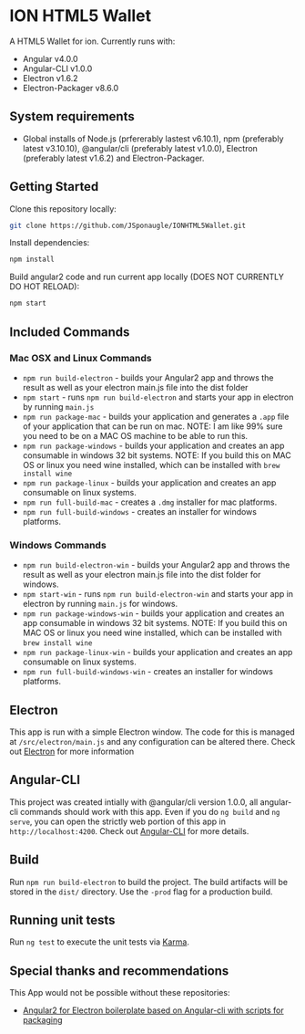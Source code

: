 # ION HTML5 Wallet

A HTML5 Wallet for ion. Currently runs with:

- Angular v4.0.0
- Angular-CLI v1.0.0
- Electron v1.6.2
- Electron-Packager v8.6.0

## System requirements

- Global installs of Node.js (prfererably lastest v6.10.1), npm (preferably latest v3.10.10), @angular/cli (preferably latest v1.0.0), Electron (preferably latest v1.6.2) and Electron-Packager.

## Getting Started

Clone this repository locally:

``` bash
git clone https://github.com/JSponaugle/IONHTML5Wallet.git
```

Install dependencies:

``` bash
npm install
```

Build angular2 code and run current app locally (DOES NOT CURRENTLY DO HOT RELOAD):

``` bash
npm start
```
## Included Commands
### Mac OSX and Linux Commands
- `npm run build-electron` - builds your Angular2 app and throws the result as well as your electron main.js file into the dist folder
- `npm start` - runs `npm run build-electron` and starts your app in electron by running `main.js`
- `npm run package-mac` - builds your application and generates a `.app` file of your application that can be run on mac. NOTE: I am like 99% sure you need to be on a MAC OS machine to be able to run this.
- `npm run package-windows` - builds your application and creates an app consumable in windows 32 bit systems. NOTE: If you build this on MAC OS or linux you need wine installed, which can be installed with `brew install wine`
- `npm run package-linux` - builds your application and creates an app consumable on linux systems.
- `npm run full-build-mac` - creates a `.dmg` installer for mac platforms.
- `npm run full-build-windows` - creates an installer for windows platforms.
### Windows Commands
- `npm run build-electron-win` - builds your Angular2 app and throws the result as well as your electron main.js file into the dist folder for windows.
- `npm start-win` - runs `npm run build-electron-win` and starts your app in electron by running `main.js` for windows.
- `npm run package-windows-win` - builds your application and creates an app consumable in windows 32 bit systems. NOTE: If you build this on MAC OS or linux you need wine installed, which can be installed with `brew install wine`
- `npm run package-linux-win` - builds your application and creates an app consumable on linux systems.
- `npm run full-build-windows-win` - creates an installer for windows platforms.

## Electron

This app is run with a simple Electron window. The code for this is managed at `/src/electron/main.js` and any configuration can be altered there. Check out [Electron](https://github.com/electron/electron) for more information

## Angular-CLI

This project was created intially with @angular/cli version 1.0.0, all angular-cli commands should work with this app. Even if you do `ng build` and `ng serve`, you can open the strictly web portion of this app in `http://localhost:4200`. Check out [Angular-CLI](https://github.com/angular/angular-cli) for more details.

## Build

Run `npm run build-electron` to build the project. The build artifacts will be stored in the `dist/` directory. Use the `-prod` flag for a production build.

## Running unit tests

Run `ng test` to execute the unit tests via [Karma](https://karma-runner.github.io).

## Special thanks and recommendations

This App would not be possible without these repositories:

- [Angular2 for Electron boilerplate based on Angular-cli with scripts for packaging](https://github.com/stokingerl/Angular2-Electron-Boilerplate)
